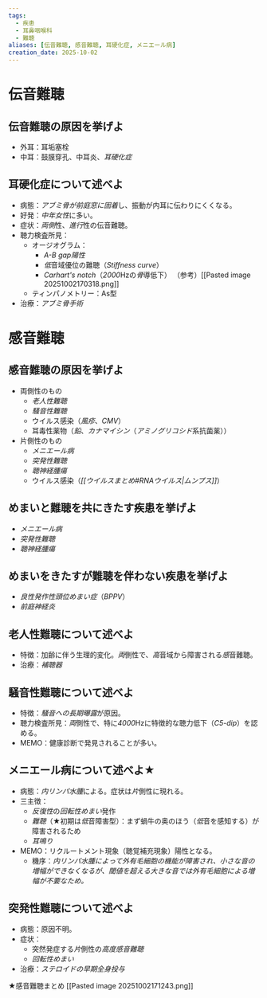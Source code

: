 ```yaml
---
tags:
  - 疾患
  - 耳鼻咽喉科
  - 難聴
aliases: [伝音難聴, 感音難聴, 耳硬化症, メニエール病]
creation_date: 2025-10-02
---
```

# 伝音難聴
## 伝音難聴の原因を挙げよ
- 外耳：耳垢塞栓
- 中耳：鼓膜穿孔、中耳炎、*耳硬化症*

## 耳硬化症について述べよ
- 病態：*アブミ骨が前庭窓に固着*し、振動が内耳に伝わりにくくなる。
- 好発：*中年女性*に多い。
- 症状：*両側*性、*進行*性の伝音難聴。
- 聴力検査所見：
	- オージオグラム：
		- *A-B gap陽性*
		- *低*音域優位の難聴（*Stiffness curve*）
		- *Carhart's notch*（*2000*Hzの*骨*導低下）
		（参考）[[Pasted image 20251002170318.png]]
	- ティンパノメトリー：As型
- 治療：*アブミ骨手術*

# 感音難聴
## 感音難聴の原因を挙げよ
- 両側性のもの
	- *老人性難聴*
	- *騒音性難聴*
	- ウイルス感染（*風疹*、*CMV*）
	- 耳毒性薬物（*鉛*、*カナマイシン*（*アミノグリコシド*系抗菌薬））
- 片側性のもの
	- *メニエール病*
	- *突発性難聴*
	- *聴神経腫瘍*
	- ウイルス感染（*[[ウイルスまとめ#RNAウイルス|ムンプス]]*）

## めまいと難聴を共にきたす疾患を挙げよ
- *メニエール病*
- *突発性難聴*
- *聴神経腫瘍*

## めまいをきたすが難聴を伴わない疾患を挙げよ
- *良性発作性頭位めまい症*（*BPPV*）
- *前庭神経炎*

## 老人性難聴について述べよ
- 特徴：加齢に伴う生理的変化。*両*側性で、*高*音域から障害される*感*音難聴。
- 治療：*補聴器*

## 騒音性難聴について述べよ
- 特徴：*騒音への長期曝露*が原因。
- 聴力検査所見：*両*側性で、特に*4000*Hzに特徴的な聴力低下（*C5-dip*）を認める。
- MEMO：健康診断で発見されることが多い。

## メニエール病について述べよ★
- 病態：*内リンパ水腫*による。症状は*片*側性に現れる。
- 三主徴：
	- *反復性*の*回転性めまい*発作
	- *難聴*（★初期は*低*音障害型）：まず蝸牛の奥のほう（*低*音を感知する）が障害されるため
	- *耳鳴り*
- MEMO：リクルートメント現象（聴覚補充現象）陽性となる。
	- 機序：*内リンパ水腫によって外有毛細胞の機能が障害され、小さな音の増幅ができなくなるが、閾値を超える大きな音では外有毛細胞による増幅が不要なため。*

## 突発性難聴について述べよ
- 病態：原因不明。
- 症状：
	- 突然発症する*片*側性の*高度感音難聴*
	- *回転性めまい*
- 治療：*ステロイドの早期全身投与*

★感音難聴まとめ [[Pasted image 20251002171243.png]]

